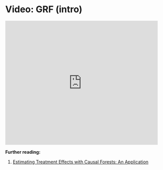# Video: GRF (intro)



<iframe  title="YouTube GRF intro" width="480" height="390" src="https://youtube.com/embed/cqKbcy1AJcI" frameborder="0" allowfullscreen></iframe>

**Further reading:**

1. [Estimating Treatment Effects with Causal Forests: An Application](https://arxiv.org/abs/1902.07409)
